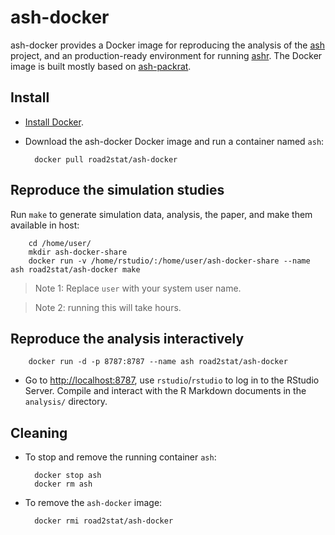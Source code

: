 # ash-docker

ash-docker provides a Docker image for reproducing the analysis of the
[ash](https://github.com/stephens999/ash/) project, and an production-ready
environment for running [ashr](https://github.com/stephens999/ashr/).
The Docker image is built mostly based on
[ash-packrat](https://github.com/stephenslab/ash-packrat).

## Install

* [Install Docker](https://docs.docker.com/installation/).

* Download the ash-docker Docker image and run a container named `ash`:

        docker pull road2stat/ash-docker

## Reproduce the simulation studies

Run `make` to generate simulation data, analysis, the paper, and make them available in host:

        cd /home/user/
        mkdir ash-docker-share
        docker run -v /home/rstudio/:/home/user/ash-docker-share --name ash road2stat/ash-docker make

> Note 1: Replace `user` with your system user name.

> Note 2: running this will take hours.

## Reproduce the analysis interactively

        docker run -d -p 8787:8787 --name ash road2stat/ash-docker

* Go to [http://localhost:8787](http://localhost:8787), use `rstudio`/`rstudio`
to log in to the RStudio Server. Compile and interact with the R Markdown
documents in the `analysis/` directory.

## Cleaning

* To stop and remove the running container `ash`:

        docker stop ash
        docker rm ash

* To remove the `ash-docker` image:

        docker rmi road2stat/ash-docker
